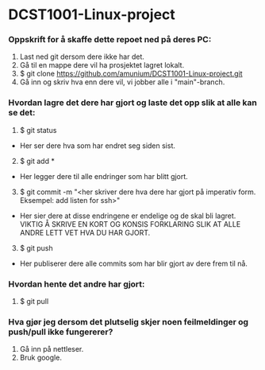 # DCST1001-Linux-project

### Oppskrift for å skaffe dette repoet ned på deres PC:

1. Last ned git dersom dere ikke har det.
2. Gå til en mappe dere vil ha prosjektet lagret lokalt.
3. $ git clone https://github.com/amunium/DCST1001-Linux-project.git
4. Gå inn og skriv hva enn dere vil, vi jobber alle i "main"-branch.

### Hvordan lagre det dere har gjort og laste det opp slik at alle kan se det:

1. $ git status
  - Her ser dere hva som har endret seg siden sist.
2. $ git add *
  - Her legger dere til alle endringer som har blitt gjort.
3. $ git commit -m "<her skriver dere hva dere har gjort på imperativ form. Eksempel: add listen for ssh>"
  - Her sier dere at disse endringene er endelige og de skal bli lagret. VIKTIG Å SKRIVE EN KORT OG KONSIS FORKLARING SLIK AT ALLE ANDRE LETT VET HVA DU HAR GJORT.
3. $ git push
  - Her publiserer dere alle commits som har blir gjort av dere frem til nå.

### Hvordan hente det andre har gjort:

1. $ git pull

### Hva gjør jeg dersom det plutselig skjer noen feilmeldinger og push/pull ikke fungererer?

1. Gå inn på nettleser.
2. Bruk google.
